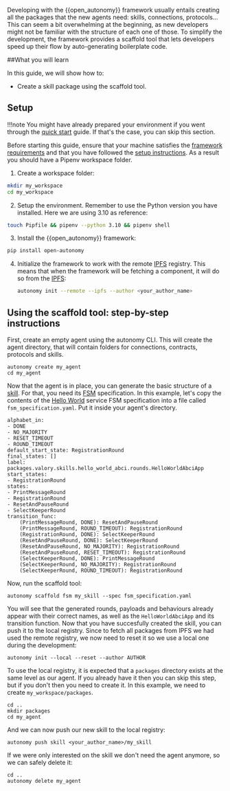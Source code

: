 Developing with the {{open_autonomy}} framework usually entails creating all the packages that the new agents need: skills, connections, protocols... This can seem a bit overwhelming at the beginning, as new developers might not be familiar with the structure of each one of those. To simplify the development, the framework provides a scaffold tool that lets developers speed up their flow by auto-generating boilerplate code.

##What you will learn

In this guide, we will show how to:

- Create a skill package using the scaffold tool.

## Setup

!!!note
    You might have already prepared your environment if you went through the [quick start](https://docs.autonolas.network/quick_start/) guide. If that's the case, you can skip this section.

Before starting this guide, ensure that your machine satisfies the [framework requirements](./quick_start.md#requirements) and that
you have followed the [setup instructions](./quick_start.md#setup). As a result you should have a Pipenv workspace folder.

1. Create a workspace folder:
```bash
mkdir my_workspace
cd my_workspace
```

2. Setup the environment. Remember to use the Python version you have installed. Here we are using 3.10 as reference:
```bash
touch Pipfile && pipenv --python 3.10 && pipenv shell
```

3. Install the {{open_autonomy}} framework:
```bash
pip install open-autonomy
```

4. Initialize the framework to work with the remote [IPFS](https://ipfs.io) registry. This means that when the framework will be fetching a component, it will do so from the [IPFS](https://ipfs.io):
    ```bash
    autonomy init --remote --ipfs --author <your_author_name>
    ```

## Using the scaffold tool: step-by-step instructions

First, create an empty agent using the autonomy CLI. This will create the agent directory, that will contain folders for connections, contracts, protocols and skills.
```
autonomy create my_agent
cd my_agent
```
Now that the agent is in place, you can generate the basic structure of a [skill](https://open-aea.docs.autonolas.tech/skill/). For that, you need its [FSM](https://docs.autonolas.network/fsm/) specification. In this example, let's copy the contents of the [Hello World](https://docs.autonolas.network/hello_world_agent_service/) service FSM specification into a file called ```fsm_specification.yaml```. Put it inside your agent's directory.

```
alphabet_in:
- DONE
- NO_MAJORITY
- RESET_TIMEOUT
- ROUND_TIMEOUT
default_start_state: RegistrationRound
final_states: []
label: packages.valory.skills.hello_world_abci.rounds.HelloWorldAbciApp
start_states:
- RegistrationRound
states:
- PrintMessageRound
- RegistrationRound
- ResetAndPauseRound
- SelectKeeperRound
transition_func:
    (PrintMessageRound, DONE): ResetAndPauseRound
    (PrintMessageRound, ROUND_TIMEOUT): RegistrationRound
    (RegistrationRound, DONE): SelectKeeperRound
    (ResetAndPauseRound, DONE): SelectKeeperRound
    (ResetAndPauseRound, NO_MAJORITY): RegistrationRound
    (ResetAndPauseRound, RESET_TIMEOUT): RegistrationRound
    (SelectKeeperRound, DONE): PrintMessageRound
    (SelectKeeperRound, NO_MAJORITY): RegistrationRound
    (SelectKeeperRound, ROUND_TIMEOUT): RegistrationRound
```

Now, run the scaffold tool:

```
autonomy scaffold fsm my_skill --spec fsm_specification.yaml
```

You will see that the generated rounds, payloads and behaviours already appear with their correct names, as well as the `HelloWorldAbciApp` and its transition function. Now that you have succesfully created the skill, you can push it to the local registry. Since to fetch all packages from IPFS we had used the remote registry, we now need to reset it so we use a local one during the development:
```
autonomy init --local --reset --author AUTHOR
```

To use the local registry, it is expected that a `packages` directory exists at the same level as our agent. If you already have it then you can skip this step, but if you don't then you need to create it. In this example, we need to create `my_workspace/packages`.
```
cd ..
mkdir packages
cd my_agent
```

And we can now push our new skill to the local registry:
```
autonomy push skill <your_author_name>/my_skill
```

If we were only interested on the skill we don't need the agent anymore, so we can safely delete it:
```
cd ..
autonomy delete my_agent
```